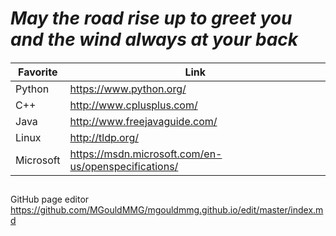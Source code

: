 

# _May the road rise up to greet you and the wind always at your back_  
####
####
Favorite | Link
-------- | --------
Python   | https://www.python.org/
C++      | http://www.cplusplus.com/
Java     | http://www.freejavaguide.com/
Linux    | http://tldp.org/
Microsoft|https://msdn.microsoft.com/en-us/openspecifications/  
##
##
##
##
GitHub page editor
https://github.com/MGouldMMG/mgouldmmg.github.io/edit/master/index.md


